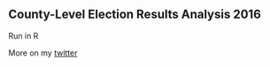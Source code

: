 ## County-Level Election Results Analysis 2016

Run in R

More on my [twitter](https://twitter.com/gelliottmorris/status/801305539326201856)
